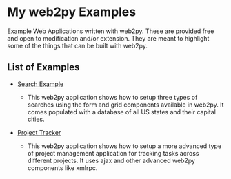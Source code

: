 My web2py Examples
==================

Example Web Applications written with web2py. These are provided free and open to modification and/or extension. They are meant to highlight some of the things that can be built with web2py.

List of Examples
----------------
  - [Search Example](http://www.kevinpatrickwestropp.org/searchexample/)
    - This web2py application shows how to setup three types of searches using the form and grid components available in web2py. It comes populated with a database of all US states and their capital cities.

  - [Project Tracker](http://www.kevinpatrickwestropp.org/projecttracker/)
    - This web2py application shows how to setup a more advanced type of project management application for tracking tasks across different projects. It uses ajax and other advanced web2py components like xmlrpc.
